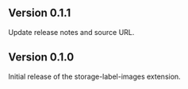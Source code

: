 ## Version 0.1.1

Update release notes and source URL.

## Version 0.1.0

Initial release of the storage-label-images extension.
